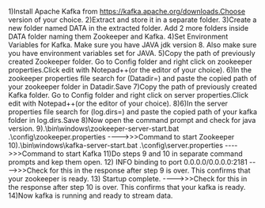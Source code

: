 1)Install Apache Kafka from https://kafka.apache.org/downloads.Choose version of your choice. 2)Extract and store it in a separate folder. 3)Create a new folder named DATA in the extracted folder. Add 2 more folders inside DATA folder naming them Zookeeper and Kafka. 4)Set Environment Variables for Kafka. Make sure you have JAVA jdk version 8. Also make sure you have environment variables set for JAVA. 5)Copy the path of previously created Zookeeper folder. Go to Config folder and right click on zookeeper properties.Click edit with Notepad++(or the editor of your choice). 6)In the zookeeper properties file search for (Datadir=) and paste the copied path of your zookeeper folder in Datadir.Save 7)Copy the path of previously created Kafka folder. Go to Config folder and right click on server properties.Click edit with Notepad++(or the editor of your choice). 8)6)In the server properties file search for (log.dirs=) and paste the copied path of your kafka folder in log.dirs.Save 8)Now open the command prompt and check for java version. 9).\bin\windows\zookeeper-server-start.bat .\config\zookeeper.properties ---->>>Command to start Zookeeper 10).\bin\windows\kafka-server-start.bat .\config\server.properties ---->>>Command to start Kafka 11)Do steps 9 and 10 in separate command prompts and kep them open. 12) INFO binding to port 0.0.0.0/0.0.0.0:2181 ---->>>Check for this in the response after step 9 is over. This confirms that your zookeeper is ready. 13) Startup complete. ---->>>Check for this in the response after step 10 is over. This confirms that your kafka is ready. 14)Now kafka is running and ready to stream data.
